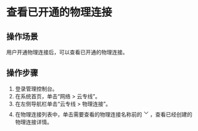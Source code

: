 # 查看已开通的物理连接<a name="dc_04_0201"></a>

## 操作场景<a name="section30627385"></a>

用户开通物理连接后，可以查看已开通的物理连接。

## 操作步骤<a name="section7211011"></a>

1.  登录管理控制台。
2.  在系统首页，单击“网络 \> 云专线”。
3.  在左侧导航栏单击“云专线 \> 物理连接”。
4.  在物理连接列表中，单击需要查看的物理连接名称前的![](figures/zh-cn_image_0166140265.png)，查看已经创建的物理连接详情。

